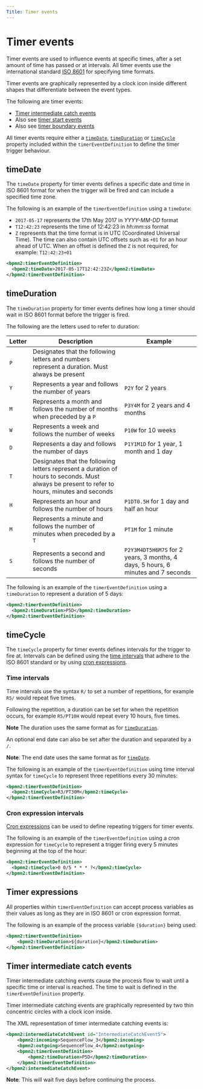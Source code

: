 ```yaml
---
Title: Timer events
---
```


# Timer events
Timer events are used to influence events at specific times, after a set amount of time has passed or at intervals. All timer events use the international standard [ISO 8601](https://en.wikipedia.org/wiki/ISO_8601) for specifying time formats. 

Timer events are graphically represented by a clock icon inside different shapes that differentiate between the event types.

The following are timer events: 

* [Timer intermediate catch events](#timer-intermediate-catch-events)
* Also see [timer start events](../processes-bpmn/bpmn-start.md#timer-start-events)
* Also see [timer boundary events](../processes-bpmn/bpmn-boundary.md#timer-boundary-events)

All timer events require either a [`timeDate`](#timedate), [`timeDuration`](#timeduration) or [`timeCycle`](#timecycle) property included within the `timerEventDefinition` to define the timer trigger behaviour.

## timeDate
The `timeDate` property for timer events defines a specific date and time in ISO 8601 format for when the trigger will be fired and can include a specified time zone. 

The following is an example of the `timerEventDefinition` using a `timeDate`: 

* `2017-05-17` represents the 17th May 2017 in *YYYY-MM-DD* format
* `T12:42:23` represents the time of 12:42:23 in *hh:mm:ss* format
* `Z` represents that the time format is in UTC (Coordinated Universal Time). The time can also contain UTC offsets such as `+01` for an hour ahead of UTC. When an offset is defined the `Z` is not required, for example: `T12:42:23+01`

```xml
<bpmn2:timerEventDefinition> 
  <bpmn2:timeDate>2017-05-17T12:42:23Z</bpmn2:timeDate>
</bpmn2:timerEventDefinition>
```

## timeDuration
The `timeDuration` property for timer events defines how long a timer should wait in ISO 8601 format before the trigger is fired. 

The following are the letters used to refer to duration:

| Letter | Description | Example | 
| ------ | ----------- | ------- |
| `P` | Designates that the following letters and numbers represent a duration. Must always be present | |
| `Y` | Represents a year and follows the number of years | `P2Y` for 2 years |
| `M` | Represents a month and follows the number of months when preceded by a `P` | `P3Y4M` for 2 years and 4 months |
| `W` | Represents a week and follows the number of weeks | `P10W` for 10 weeks |
| `D` | Represents a day and follows the number of days | `P1Y1M1D` for 1 year, 1 month and 1 day |
| `T` | Designates that the following letters represent a duration of hours to seconds. Must always be present to refer to hours, minutes and seconds | 
| `H` | Represents an hour and follows the number of hours | `P1DT0.5H` for 1 day and half an hour |
| `M` | Represents a minute and follows the number of minutes when preceded by a `T` | `PT1M` for 1 minute |
| `S` | Represents a second and follows the number of seconds | `P2Y3M4DT5H6M7S` for 2 years, 3 months, 4 days, 5 hours, 6 minutes and 7 seconds |

The following is an example of the `timerEventDefinition` using a `timeDuration` to represent a duration of 5 days: 

```xml
<bpmn2:timerEventDefinition>
  <bpmn2:timeDuration>P5D</bpmn2:timeDuration>
</bpmn2:timerEventDefinition>
```

## timeCycle
The `timeCycle` property for timer events defines intervals for the trigger to fire at. Intervals can be defined using the [time intervals](#time-intervals) that adhere to the ISO 8601 standard or by using [cron expressions](#cron-expression-intervals).

### Time intervals
Time intervals use the syntax `R/` to set a number of repetitions, for example `R5/` would repeat five times. 

Following the repetition, a duration can be set for when the repetition occurs, for example `R5/PT10H` would repeat every 10 hours, five times. 

**Note** The duration uses the same format as for [`timeDuration`](#timeduration).

An optional end date can also be set after the duration and separated by a `/`. 

**Note**: The end date uses the same format as for [`timeDate`](#timedate).   

The following is an example of the `timerEventDefinition` using time interval syntax for `timeCycle` to represent three repetitions every 30 minutes:

``` xml
<bpmn2:timerEventDefinition>
  <bpmn2:timeCycle>R3/PT30M</bpmn2:timeCycle>
</bpmn2:timerEventDefinition> 
```

### Cron expression intervals
[Cron expressions](https://en.wikipedia.org/wiki/Cron#CRON_expression) can be used to define repeating triggers for timer events.  

The following is an example of the `timerEventDefinition` using a cron expression for `timeCycle` to represent a trigger firing every 5 minutes beginning at the top of the hour:

```xml
<bpmn2:timerEventDefinition>
  <bpmn2:timeCycle>0 0/5 * * * ?</bpmn2:timeCycle>
</bpmn2:timerEventDefinition>
```

## Timer expressions
All properties within `timerEventDefinition` can accept process variables as their values as long as they are in ISO 8601 or cron expression format.

The following is an example of the process variable `{$duration}` being used: 

```xml
<bpmn2:timerEventDefinition>
	<bpmn2:timeDuration>${duration}</bpmn2:timeDuration>
</bpmn2:timerEventDefinition>
```

## Timer intermediate catch events
Timer intermediate catching events cause the process flow to wait until a specific time or interval is reached. The time to wait is defined in the `timerEventDefinition` property. 

Timer intermediate catching events are graphically represented by two thin concentric circles with a clock icon inside.

The XML representation of timer intermediate catching events is:

```xml
<bpmn2:intermediateCatchEvent id="IntermediateCatchEvent5">
	<bpmn2:incoming>SequenceFlow_3</bpmn2:incoming>
	<bpmn2:outgoing>SequenceFlow_4</bpmn2:outgoing>
	<bpmn2:timerEventDefinition>
  		<bpmn2:timeDuration>P5D</bpmn2:timeDuration>
	</bpmn2:timerEventDefinition>
</bpmn2:intermediateCatchEvent>
```

**Note**: This will wait five days before continuing the process. 
